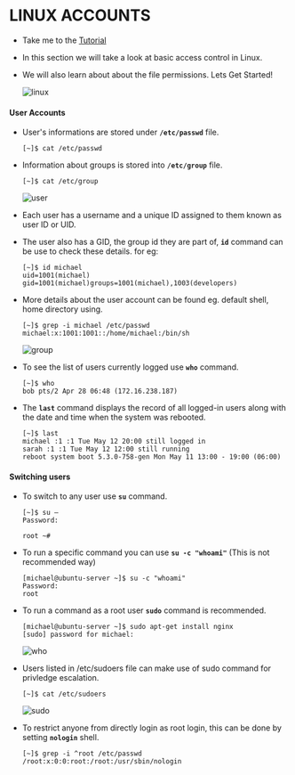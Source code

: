 # LINUX ACCOUNTS

  - Take me to the [Tutorial](https://kodekloud.com/courses/873064/lectures/17074499)
  - In this section we will take a look at basic access control in Linux.
  - We will also learn about about the file permissions. Lets Get Started!

    ![linux](../images/linux.PNG)


  #### User Accounts

  - User's informations are stored under **`/etc/passwd`** file.

    ```
    [~]$ cat /etc/passwd
    ```

  - Information about groups is stored into  **`/etc/group`** file.

    ```
    [~]$ cat /etc/group
    ```
   
    ![user](../images/user.PNG)
    
  - Each user has a username and a unique ID assigned to them known as user ID or UID.
  - The user also has a GID, the group id they are part of, **`id`** command can be use to check these details. for eg:

    ```
    [~]$ id michael
    uid=1001(michael) gid=1001(michael)groups=1001(michael),1003(developers)
    ```
  
  - More details about the user account can be found eg. default shell, home directory using.

    ```
    [~]$ grep -i michael /etc/passwd
    michael:x:1001:1001::/home/michael:/bin/sh
    ```
   
    ![group](../images/group.PNG)

  - To see the list of users currently logged use **`who`** command.

    ```
    [~]$ who
    bob pts/2 Apr 28 06:48 (172.16.238.187)
    ```

  - The **`last`** command displays the record of all logged-in users along with the date and time when the system was rebooted.

    ```
    [~]$ last
    michael :1 :1 Tue May 12 20:00 still logged in
    sarah :1 :1 Tue May 12 12:00 still running
    reboot system boot 5.3.0-758-gen Mon May 11 13:00 - 19:00 (06:00)
    ```

  #### Switching users

  - To switch to any user use **`su`** command.

    ```
    [~]$ su –
    Password:

    root ~#
    ```
 
  - To run a specific command you can use **`su -c "whoami"`** (This is not recommended way)

    ```
    [michael@ubuntu-server ~]$ su -c "whoami"
    Password:
    root
    ```

  - To run a command as a root user **`sudo`** command is recommended.

    ```
    [michael@ubuntu-server ~]$ sudo apt-get install nginx
    [sudo] password for michael:
    ``` 
    
    ![who](../images/who.PNG)

  - Users listed in /etc/sudoers file can make use of sudo command for privledge escalation.

    ```
    [~]$ cat /etc/sudoers
    ```
    ![sudo](../images/sudo.PNG)

  - To restrict anyone from directly login as root login, this can be done by setting **`nologin`** shell.

    ```
    [~]$ grep -i ^root /etc/passwd
    /root:x:0:0:root:/root:/usr/sbin/nologin
    ```
    